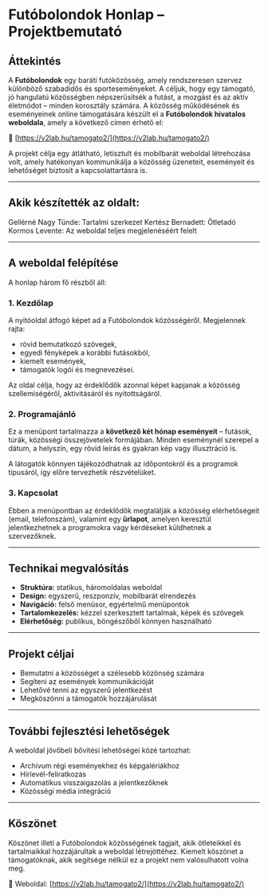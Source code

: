 # Futóbolondok Honlap – Projektbemutató

## Áttekintés

A **Futóbolondok** egy baráti futóközösség, amely rendszeresen szervez különböző szabadidős és sporteseményeket. A céljuk, hogy egy támogató, jó hangulatú közösségben népszerűsítsék a futást, a mozgást és az aktív életmódot – minden korosztály számára. A közösség működésének és eseményeinek online támogatására készült el a **Futóbolondok hivatalos weboldala**, amely a következő címen érhető el:

🔗 [https://v2lab.hu/tamogato2/](https://v2lab.hu/tamogato2/)

A projekt célja egy átlátható, letisztult és mobilbarát weboldal létrehozása volt, amely hatékonyan kommunikálja a közösség üzeneteit, eseményeit és lehetőséget biztosít a kapcsolattartásra is.

---
## Akik készítették az oldalt:
Gellérné Nagy Tünde: Tartalmi szerkezet
Kertész Bernadett: Ötletadó
Kormos Levente: Az weboldal teljes megjelenéséért felelt

---

## A weboldal felépítése

A honlap három fő részből áll:

### 1. Kezdőlap
A nyitóoldal átfogó képet ad a Futóbolondok közösségéről. Megjelennek rajta:

- rövid bemutatkozó szövegek,
- egyedi fényképek a korábbi futásokból,
- kiemelt események,
- támogatók logói és megnevezései.

Az oldal célja, hogy az érdeklődők azonnal képet kapjanak a közösség szellemiségéről, aktivitásáról és nyitottságáról.

### 2. Programajánló
Ez a menüpont tartalmazza a **következő két hónap eseményeit** – futások, túrák, közösségi összejövetelek formájában. Minden eseménynél szerepel a dátum, a helyszín, egy rövid leírás és gyakran kép vagy illusztráció is.

A látogatók könnyen tájékozódhatnak az időpontokról és a programok típusáról, így előre tervezhetik részvételüket.

### 3. Kapcsolat
Ebben a menüpontban az érdeklődők megtalálják a közösség elérhetőségeit (email, telefonszám), valamint egy **űrlapot**, amelyen keresztül jelentkezhetnek a programokra vagy kérdéseket küldhetnek a szervezőknek.

---

## Technikai megvalósítás

- **Struktúra:** statikus, háromoldalas weboldal
- **Design:** egyszerű, reszponzív, mobilbarát elrendezés
- **Navigáció:** felső menüsor, egyértelmű menüpontok
- **Tartalomkezelés:** kézzel szerkesztett tartalmak, képek és szövegek
- **Elérhetőség:** publikus, böngészőből könnyen használható

---

## Projekt céljai

- Bemutatni a közösséget a szélesebb közönség számára
- Segíteni az események kommunikációját
- Lehetővé tenni az egyszerű jelentkezést
- Megköszönni a támogatók hozzájárulását

---

## További fejlesztési lehetőségek

A weboldal jövőbeli bővítési lehetőségei közé tartozhat:

- Archívum régi eseményekhez és képgalériákhoz
- Hírlevél-feliratkozás
- Automatikus visszaigazolás a jelentkezőknek
- Közösségi média integráció

---

## Köszönet

Köszönet illeti a Futóbolondok közösségének tagjait, akik ötleteikkel és tartalmaikkal hozzájárultak a weboldal létrejöttéhez. Kiemelt köszönet a támogatóknak, akik segítsége nélkül ez a projekt nem valósulhatott volna meg.

📍 Weboldal: [https://v2lab.hu/tamogato2/](https://v2lab.hu/tamogato2/)
